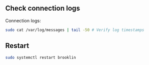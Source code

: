 ## Check connection logs
Connection logs:
```bash
sudo cat /var/log/messages | tail -50 # Verify log timestamps
```
## Restart
```bash
sudo systemctl restart brooklin
```